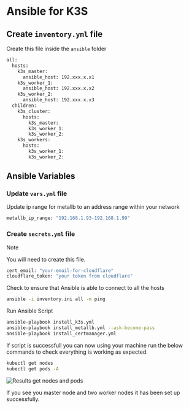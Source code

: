 # Ansible for K3S

## Create `inventory.yml` file

Create this file inside the `ansible` folder

```sh
all:
  hosts:
    k3s_master:
      ansible_host: 192.xxx.x.x1
    k3s_worker_1:
      ansible_host: 192.xxx.x.x2
    k3s_worker_2:
      ansible_host: 192.xxx.x.x3
  children:
    k3s_cluster:
      hosts:
        k3s_master:
        k3s_worker_1:
        k3s_worker_2:
    k3s_workers:
      hosts:
        k3s_worker_1:
        k3s_worker_2:
```

## Ansible Variables


### Update `vars.yml` file
Update ip range for metallb to an address range within your network

```sh
metallb_ip_range: "192.168.1.93-192.168.1.99"
```

### Create `secrets.yml` file

> [!NOTE]
> You will need to create this file.
>

```sh
cert_email: "your-email-for-cloudflare"
cloudflare_token: "your token from cloudflare"
```

Check to ensure that Ansible is able to connect to all the hosts
```sh
ansible -i inventory.ini all -m ping
```




Run Ansible Script
```sh
ansible-playbook install_k3s.yml
ansible-playbook install_metallb.yml --ask-become-pass
ansible-playbook install_certmanager.yml
```

If script is successfull you can now using your machine run the below commands to check everything is working as expected.

```sh
kubectl get nodes
kubectl get pods -A
```
![Results get nodes and pods](/docs/get-nodes.png)

If you see you master node and two worker nodes it has been set up successfully. 


